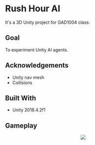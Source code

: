 # Rush Hour AI
It's a 3D Unity project for GAD1004 class.

## Goal

To experiment Unity AI agents.

## Acknowledgements
* Unity nav mesh </br>
* Collisions </br>

## Built With

* Unity 2018.4.2f1

## Gameplay

<p align="center"> 
  <img src="https://user-images.githubusercontent.com/34216243/87840492-90587a80-c8a8-11ea-891d-50498f8c1a3b.gif">
</p>
